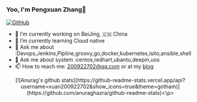 ### Yoo, I'm Pengxuan Zhang👋

[![GitHub](https://img.shields.io/badge/dynamic/json?logo=github&label=GitHub&labelColor=495867&color=495867&query=%24.data.totalSubs&url=https%3A%2F%2Fapi.spencerwoo.com%2Fsubstats%2F%3Fsource%3Dgithub%26queryKey%3Dhayschan&style=flat-square)](https://github.com/xuan200922702)


- 🔭 I’m currently working on BeiJing, 🇨🇳 China
- 🌱 I’m currently learning Cloud native
- 💬 Ask me about :Devops,Jenkins,Pipline,groovy,go,docker,kubernetes,isito,ansible,shell
- 💬 Ask me about system :centos,redhart,ubantu,deepin,uos
- 📫 How to reach me: 200922702@qq.com or at my [blog](http://www.zhangpengxuan.com)

<p align="center">[![Anurag's github stats](https://github-readme-stats.vercel.app/api?username=xuan200922702&show_icons=true&theme=gotham)](https://github.com/anuraghazra/github-readme-stats)<\p>
